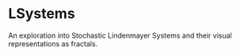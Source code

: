 LSystems
========
An exploration into Stochastic Lindenmayer Systems and their visual representations as fractals.

